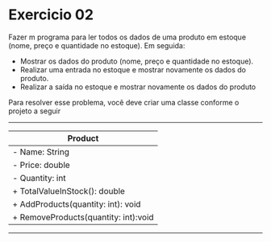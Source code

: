 # Exercicio 02

<p>Fazer m  programa para ler todos os dados de uma produto em estoque (nome, preço e quantidade no estoque). Em seguida:</p>

<ul>
<li>Mostrar os dados do produto (nome, preço e quantidade no estoque).</li>
<li>Realizar uma entrada no estoque e mostrar novamente os dados do produto.</li>
<li>Realizar a saída no estoque e mostrar novamente os dados do produto</li>
</ul>

<p>Para resolver esse problema, você deve criar uma classe conforme o projeto a seguir</p>

 ---------------------------------------
|                Product                |
|---------------------------------------|
| - Name: String                        |
| - Price: double                       |
| - Quantity: int                       |
| + TotalValueInStock(): double         |
| + AddProducts(quantity: int): void    |        
| + RemoveProducts(quantity: int):void  |        |                                       |
 ---------------------------------------
